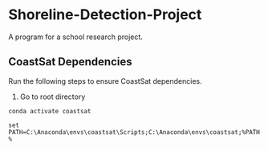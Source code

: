# Shoreline-Detection-Project
A program for a school research project.

## CoastSat Dependencies
Run the following steps to ensure CoastSat dependencies.

1. Go to root directory

`conda activate coastsat`

`set PATH=C:\Anaconda\envs\coastsat\Scripts;C:\Anaconda\envs\coastsat;%PATH%`

